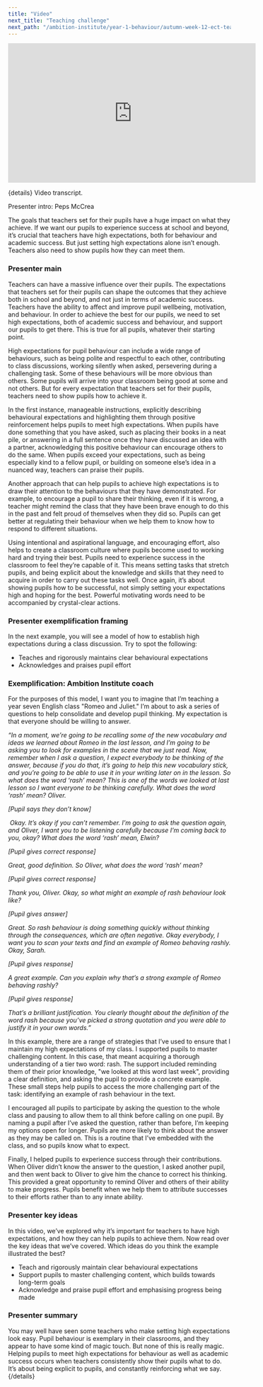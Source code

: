 ```yaml
---
title: "Video"
next_title: "Teaching challenge"
next_path: "/ambition-institute/year-1-behaviour/autumn-week-12-ect-teaching-challenge"
---
```


<iframe width="560" height="315" src="https://www.youtube.com/embed/jYQvRpkKEeY" title="YouTube video player" frameborder="0" allow="accelerometer; autoplay; clipboard-write; encrypted-media; gyroscope; picture-in-picture; web-share" allowfullscreen></iframe>

{details}
Video transcript.

Presenter intro: Peps McCrea

The goals that teachers set for their pupils have a huge impact on what they achieve.
If we want our pupils to experience success at school and beyond, it’s crucial that
teachers have high expectations, both for behaviour and academic success. But just
setting high expectations alone isn’t enough. Teachers also need to show pupils how
they can meet them.
### Presenter main
Teachers can have a massive influence over their pupils. The expectations that teachers
set for their pupils can shape the outcomes that they achieve both in school and
beyond, and not just in terms of academic success. Teachers have the ability to affect
and improve pupil wellbeing, motivation, and behaviour. In order to achieve the best
for our pupils, we need to set high expectations, both of academic success and behaviour,
and support our pupils to get there. This is true for all pupils, whatever their
starting point.

High expectations for pupil behaviour can include a wide range of behaviours, such as being polite and respectful to each other, contributing to class discussions, working silently when asked, persevering during a challenging task. Some of these behaviours will be more obvious than others. Some pupils will arrive into your classroom being good at some and not others. But for every expectation that teachers set for their pupils, teachers need to show pupils how to achieve it.

In the first instance, manageable instructions, explicitly describing behavioural expectations and highlighting them through positive reinforcement helps pupils to meet high expectations. When pupils have done something that you have asked, such as placing their books in a neat pile, or answering in a full sentence once they have discussed an idea with a partner, acknowledging this positive behaviour can encourage others to do the same. When pupils exceed your expectations, such as being especially kind to a fellow pupil, or building on someone else’s idea in a nuanced way, teachers can praise their pupils.

Another approach that can help pupils to achieve high expectations is to draw their attention to the behaviours that they have demonstrated. For example, to encourage a pupil to share their thinking, even if it is wrong, a teacher might remind the class that they have been brave enough to do this in the past and felt proud of themselves when they did so. Pupils can get better at regulating their behaviour when we help them to know how to respond to different situations.

Using intentional and aspirational language, and encouraging effort, also helps to create a classroom culture where pupils become used to working hard and trying their best. Pupils need to experience success in the classroom to feel they’re capable of it. This means setting tasks that stretch pupils, and being explicit about the knowledge and skills that they need to acquire in order to carry out these tasks well. Once again, it’s about showing pupils how to be successful, not simply setting your expectations high and hoping for the best. Powerful motivating words need to be accompanied by crystal-clear actions.

### Presenter exemplification framing

In the next example, you will see a model of how to establish high expectations during
a class discussion. Try to spot the following:

- Teaches and rigorously maintains clear behavioural expectations
- Acknowledges and praises pupil effort

### Exemplification: Ambition Institute coach

For the purposes of this model, I want you to imagine that I’m teaching a year
seven English class "Romeo and Juliet." I’m about to ask a series of questions
to help consolidate and develop pupil thinking. My expectation is that everyone
should be willing to answer.

_“In a moment, we’re going to be recalling some of the new vocabulary and ideas we learned about Romeo in the last lesson, and I’m going to be asking you to look for examples in the scene that we just read. Now, remember when I ask a question, I expect everybody to be thinking of the answer, because if you do that, it’s going to help this new vocabulary stick, and you’re going to be able to use it in your writing later on in the lesson. So what does the word ‘rash’ mean? This is one of the words we looked at last lesson so I want everyone to be thinking carefully. What does the word ‘rash’ mean? Oliver._

_[Pupil says they don’t know]_

_&nbsp;Okay. It’s okay if you can’t remember. I’m going to ask the question again, and Oliver, I want you to be listening carefully because I’m coming back to you, okay? What does the word ‘rash’ mean, Elwin?_

_[Pupil gives correct response]_

_Great, good definition. So Oliver, what does the word ‘rash’ mean?_

_[Pupil gives correct response]_

_Thank you, Oliver. Okay, so what might an example of rash behaviour look like?_

_[Pupil gives answer]_

_Great. So rash behaviour is doing something quickly without thinking through the consequences, which are often negative. Okay everybody, I want you to scan your texts and find an example of Romeo behaving rashly. Okay, Sarah._

_[Pupil gives response]_

_A great example. Can you explain why that’s a strong example of Romeo behaving rashly?_

_[Pupil gives response]_

_That’s a brilliant justification. You clearly thought about the definition of the word rash because you’ve picked a strong quotation and you were able to justify it in your own words.”_

In this example, there are a range of strategies that I’ve used to ensure that I maintain my high expectations of my class. I supported pupils to master challenging content. In this case, that meant acquiring a thorough understanding of a tier two word: rash. The support included reminding them of their prior knowledge, "we looked at this word last week", providing a clear definition, and asking the pupil to provide a concrete example. These small steps help pupils to access the more challenging part of the task: identifying an example of rash behaviour in the text.

I encouraged all pupils to participate by asking the question to the whole class and pausing to allow them to all think before calling on one pupil. By naming a pupil after I’ve asked the question, rather than before, I’m keeping my options open for longer. Pupils are more likely to think about the answer as they may be called on. This is a routine that I’ve embedded with the class, and so pupils know what to expect.

Finally, I helped pupils to experience success through their contributions. When Oliver didn’t know the answer to the question, I asked another pupil, and then went back to Oliver to give him the chance to correct his thinking. This provided a great opportunity to remind Oliver and others of their ability to make progress. Pupils benefit when we help them to attribute successes to their efforts rather than to any innate ability.

### Presenter key ideas

In this video, we’ve explored why it’s important for teachers to have high expectations,
and how they can help pupils to achieve them. Now read over the key ideas that we’ve
covered. Which ideas do you think the example illustrated the best?

- Teach and rigorously maintain clear behavioural expectations
- Support pupils to master challenging content, which builds towards long-term goals
- Acknowledge and praise pupil effort and emphasising progress being made

### Presenter summary

You may well have seen some teachers who make setting high expectations look
easy. Pupil behaviour is exemplary in their classrooms, and they appear to have
some kind of magic touch. But none of this is really magic. Helping pupils to
meet high expectations for behaviour as well as academic success occurs when
teachers consistently show their pupils what to do. It’s about being explicit to
pupils, and constantly reinforcing what we say.
 {/details}
